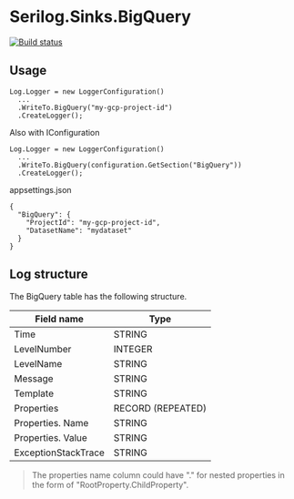 # Serilog.Sinks.BigQuery

[![Build status](https://dev.azure.com/hectorescalante/Github%20Projects/_apis/build/status/Serilog.Sinks.BigQuery)](https://dev.azure.com/hectorescalante/Github%20Projects/_build/latest?definitionId=6)

## Usage

```
Log.Logger = new LoggerConfiguration()
  ...
  .WriteTo.BigQuery("my-gcp-project-id")
  .CreateLogger();
```

Also with IConfiguration

```
Log.Logger = new LoggerConfiguration()
  ...
  .WriteTo.BigQuery(configuration.GetSection("BigQuery"))
  .CreateLogger();
```
appsettings.json
```
{
  "BigQuery": {
    "ProjectId": "my-gcp-project-id",
    "DatasetName": "mydataset"
  }
}
```

## Log structure

The BigQuery table has the following structure.

| Field name  | Type    |
| ----------  | ----    |
| Time 	      | STRING  |
| LevelNumber |	INTEGER |
| LevelName 	| STRING 	|
| Message 	  | STRING 	|
| Template 	  | STRING 	|
| Properties 	| RECORD (REPEATED) |
| Properties. Name  |	STRING |
| Properties. Value | 	STRING |	
| ExceptionStackTrace |	STRING |

>The properties name column could have "." for nested properties in the form of "RootProperty.ChildProperty".

